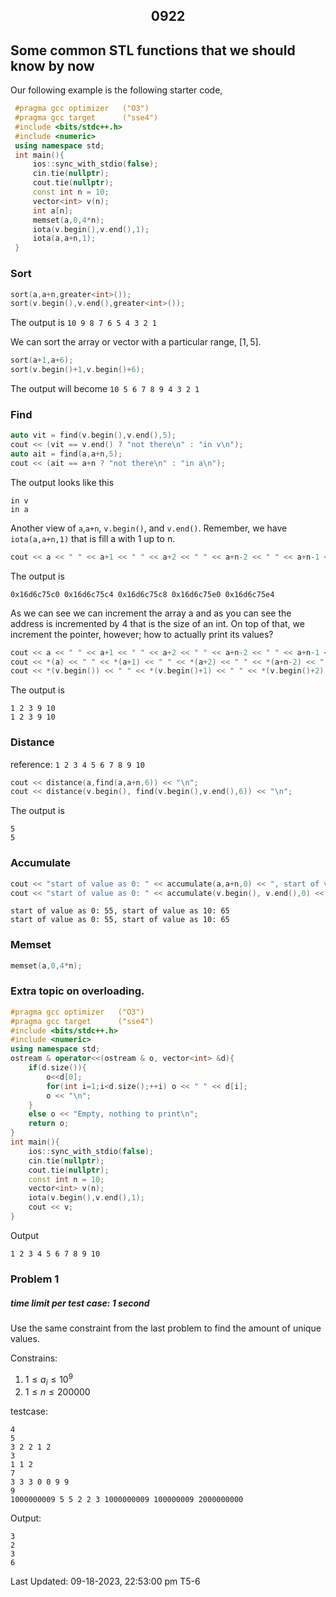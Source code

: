 <h2 align="center">0922</h2>

## Some common **STL** functions that we should know by now

Our following example is the following starter code,
```cpp
 #pragma gcc optimizer   ("O3")
 #pragma gcc target      ("sse4")
 #include <bits/stdc++.h>
 #include <numeric>
 using namespace std;
 int main(){
     ios::sync_with_stdio(false);
     cin.tie(nullptr);
     cout.tie(nullptr);
     const int n = 10;
     vector<int> v(n);
     int a[n];
     memset(a,0,4*n);
     iota(v.begin(),v.end(),1);
     iota(a,a+n,1);
 }
```

### Sort

```cpp
sort(a,a+n,greater<int>());
sort(v.begin(),v.end(),greater<int>());
```

The output is 
```10 9 8 7 6 5 4 3 2 1```

We can sort the array or vector with a particular range, $[1,5]$. 
```cpp
sort(a+1,a+6);
sort(v.begin()+1,v.begin()+6);
```

The output will become
```10 5 6 7 8 9 4 3 2 1```

### Find

```cpp
auto vit = find(v.begin(),v.end(),5);
cout << (vit == v.end() ? "not there\n" : "in v\n");
auto ait = find(a,a+n,5); 
cout << (ait == a+n ? "not there\n" : "in a\n");
```

The output looks like this
```
in v
in a
```

Another view of ```a```,```a+n```, ```v.begin()```, and ```v.end()```.
Remember, we have ```iota(a,a+n,1)``` that is fill a with 1 up to n.
```cpp
cout << a << " " << a+1 << " " << a+2 << " " << a+n-2 << " " << a+n-1 << "\n";
```

The output is
```
0x16d6c75c0 0x16d6c75c4 0x16d6c75c8 0x16d6c75e0 0x16d6c75e4
```

As we can see we can increment the array a and as you can see the address is incremented by 4 that is the size of an int. On top of that, we increment the pointer, however; how to actually print its values?

```cpp
cout << a << " " << a+1 << " " << a+2 << " " << a+n-2 << " " << a+n-1 << "\n";
cout << *(a) << " " << *(a+1) << " " << *(a+2) << " " << *(a+n-2) << " " << *(a+n-1) << "\n";
cout << *(v.begin()) << " " << *(v.begin()+1) << " " << *(v.begin()+2) << " " << *(v.end()-2) << " " << *(v.end()-1) << "\n";
```

The output is
```
1 2 3 9 10
1 2 3 9 10
```

### Distance
reference: ```1 2 3 4 5 6 7 8 9 10```

```cpp
cout << distance(a,find(a,a+n,6)) << "\n";
cout << distance(v.begin(), find(v.begin(),v.end(),6)) << "\n";
```

The output is
```
5
5
```

### Accumulate
```cpp
cout << "start of value as 0: " << accumulate(a,a+n,0) << ", start of value as 10: " << accumulate(a,a+n,10) << "\n";
cout << "start of value as 0: " << accumulate(v.begin(), v.end(),0) << ", start of value as 10: " << accumulate(v.begin(),v.end(),10) << "\n";
```

```
start of value as 0: 55, start of value as 10: 65
start of value as 0: 55, start of value as 10: 65
```

### Memset

```cpp
memset(a,0,4*n);
```


### Extra topic on **overloading**. 

```cpp
#pragma gcc optimizer   ("O3")
#pragma gcc target      ("sse4")
#include <bits/stdc++.h>
#include <numeric>
using namespace std;
ostream & operator<<(ostream & o, vector<int> &d){
    if(d.size()){
        o<<d[0];
        for(int i=1;i<d.size();++i) o << " " << d[i];
        o << "\n";
    }
    else o << "Empty, nothing to print\n";
    return o;
}
int main(){
    ios::sync_with_stdio(false);
    cin.tie(nullptr);
    cout.tie(nullptr);
    const int n = 10;
    vector<int> v(n);
    iota(v.begin(),v.end(),1);
    cout << v;
}
```

Output
```
1 2 3 4 5 6 7 8 9 10
```
### Problem 1
##### time limit per test case: 1 second 
Use the same constraint from the last problem to find the amount of unique values. 

Constrains: 
1. $1\leq a_i \leq 10^9$
2. $1\leq n \leq 200000$

testcase:
```
4
5
3 2 2 1 2 
3
1 1 2
7
3 3 3 0 0 9 9
9
1000000009 5 5 2 2 3 1000000009 100000009 2000000000 
```
Output:
```
3
2
3
6
```

<fodnt size = 1>Last Updated: 09-18-2023, 22:53:00 pm T5-6</font>
